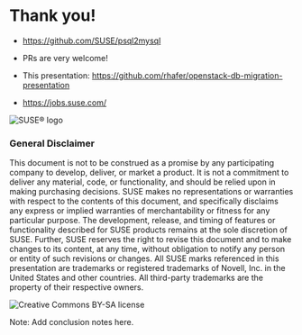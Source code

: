 <!-- .slide: data-state="normal" id="call-to-action" data-menu-title="Call to action" -->
# Thank you!

* https://github.com/SUSE/psql2mysql
* PRs are very welcome!

* This presentation: https://github.com/rhafer/openstack-db-migration-presentation

* https://jobs.suse.com/

<img data-src="images/SUSE/SUSE-logo.svg" alt="SUSE&reg; logo" />


<!-- .slide: data-menu-title="Disclaimers" id="disclaimers" data-state="green-bg" -->
### General Disclaimer

This document is not to be construed as a promise by any participating
company to develop, deliver, or market a product.  It is not a
commitment to deliver any material, code, or functionality, and should
be relied upon in making purchasing decisions.  SUSE makes no
representations or warranties with respect to the contents of this
document, and specifically disclaims any express or implied warranties
of merchantability or fitness for any particular purpose.  The
development, release, and timing of features or functionality
described for SUSE products remains at the sole discretion of SUSE.
Further, SUSE reserves the right to revise this document and to make
changes to its content, at any time, without obligation to notify any
person or entity of such revisions or changes.  All SUSE marks
referenced in this presentation are trademarks or registered
trademarks of Novell, Inc. in the United States and other countries.
All third-party trademarks are the property of their respective
owners.


<!-- .slide: data-menu-title="License" class="full-screen" id="license" data-state="blank-slide" -->
<img data-src="images/by-sa.svg"
     alt="Creative Commons BY-SA license" />

Note: Add conclusion notes here.
